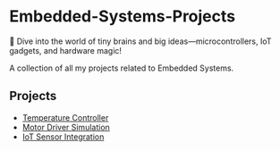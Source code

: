 # Embedded-Systems-Projects
🤖 Dive into the world of tiny brains and big ideas—microcontrollers, IoT gadgets, and hardware magic!

A collection of all my projects related to Embedded Systems.

## Projects
- [Temperature Controller](https://github.com/username/temperature-controller)
- [Motor Driver Simulation](https://github.com/username/motor-driver-simulation)
- [IoT Sensor Integration](https://github.com/username/iot-sensor-integration)
